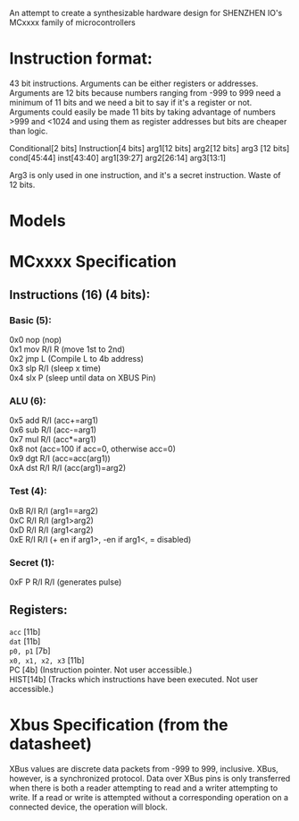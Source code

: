 An attempt to create a synthesizable hardware design for SHENZHEN IO's MCxxxx family of microcontrollers

# Instruction format:
43 bit instructions. Arguments can be either registers or addresses. Arguments are 12 bits because numbers ranging from -999 to 999 need a minimum of 11 bits and we need a bit to say if it's a register or not.
Arguments could easily be made 11 bits by taking advantage of numbers >999 and <1024 and using them as register addresses but bits are cheaper than logic.

Conditional[2 bits] Instruction[4 bits] arg1[12 bits] arg2[12 bits] arg3 [12 bits]
cond[45:44] inst[43:40] arg1[39:27] arg2[26:14] arg3[13:1]

Arg3 is only used in one instruction, and it's a secret instruction. Waste of 12 bits.

# Models


# MCxxxx Specification
## Instructions (16) (4 bits):
### Basic (5):
0x0 nop 		(nop)  
0x1 mov R/I R	(move 1st to 2nd)  
0x2 jmp L		(Compile L to 4b address)  
0x3 slp R/I	(sleep x time)  
0x4 slx P		(sleep until data on XBUS Pin)  
### ALU (6):
0x5 add R/I		(acc+=arg1)  
0x6 sub R/I		(acc-=arg1)  
0x7 mul R/I		(acc*=arg1)  
0x8 not			(acc=100 if acc=0, otherwise acc=0)  
0x9 dgt R/I		(acc=acc(arg1))  
0xA dst R/I R/I	(acc(arg1)=arg2)  
### Test (4):
0xB R/I R/I	(arg1==arg2)  
0xC R/I R/I	(arg1>arg2)  
0xD R/I R/I (arg1<arg2)  
0xE R/I R/I (+ en if arg1>, -en if arg1<, = disabled)  
### Secret (1):  
0xF P R/I R/I (generates pulse)  

## Registers:
`acc` [11b]  
`dat` [11b]  
`p0, p1` [7b]  
`x0, x1, x2, x3` [11b]  
PC [4b] (Instruction pointer. Not user accessible.)  
HIST[14b] (Tracks which instructions have been executed. Not user accessible.)  

# Xbus Specification (from the datasheet)
XBus values are discrete data packets from -999 to 999, inclusive. XBus, however, is a synchronized protocol. Data over XBus pins is only transferred when there is
both a reader attempting to read and a writer attempting to write. If a read or write is attempted
without a corresponding operation on a connected device, the operation will block.
